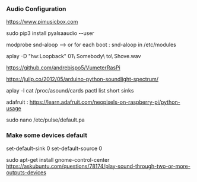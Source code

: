 ### Audio Configuration

https://www.pimusicbox.com


sudo pip3 install pyalsaaudio --user

modprobe snd-aloop
--> or for each boot : snd-aloop in /etc/modules

aplay -D "hw:Loopback" 01\ Somebody\ to\ Shove.wav


https://github.com/andrebispo5/VumeterRasPi



https://julip.co/2012/05/arduino-python-soundlight-spectrum/


aplay -l
cat /proc/asound/cards
pactl list short sinks


adafruit : https://learn.adafruit.com/neopixels-on-raspberry-pi/python-usage

sudo nano /etc/pulse/default.pa
### Make some devices default
set-default-sink 0
set-default-source 0

sudo apt-get install gnome-control-center
https://askubuntu.com/questions/78174/play-sound-through-two-or-more-outputs-devices
